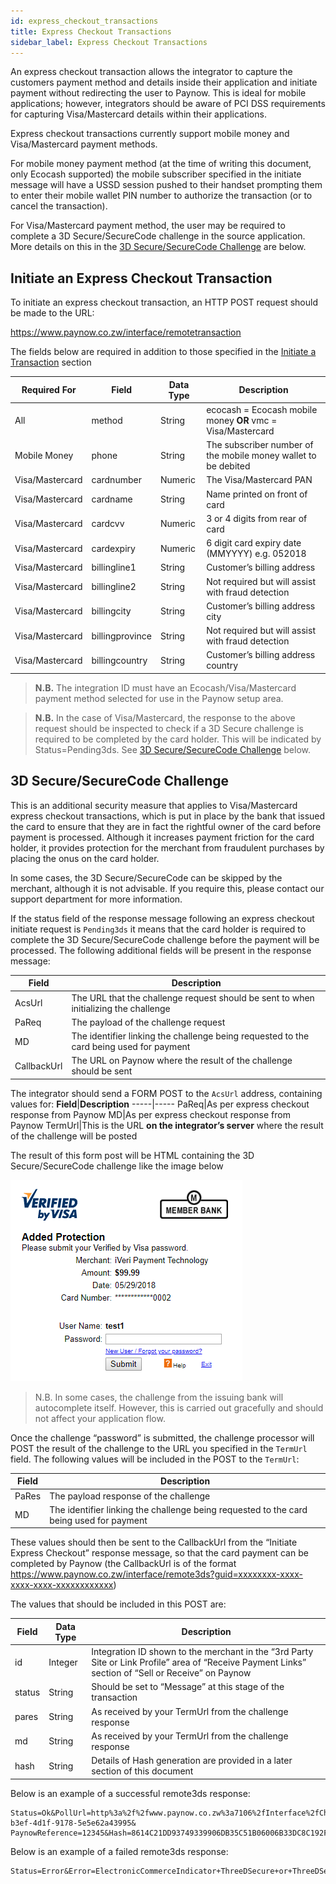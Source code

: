 ```yaml
---
id: express_checkout_transactions
title: Express Checkout Transactions
sidebar_label: Express Checkout Transactions
---
```


An express checkout transaction allows the integrator to capture the customers payment method and details inside their application and initiate payment without redirecting the user to Paynow. This is ideal for mobile applications; however, integrators should be aware of PCI DSS requirements for capturing Visa/Mastercard details within their applications.

Express checkout transactions currently support mobile money and Visa/Mastercard payment methods.

For mobile money payment method (at the time of writing this document, only Ecocash supported) the mobile subscriber specified in the initiate message will have a USSD session pushed to their handset prompting them to enter their mobile wallet PIN number to authorize the transaction (or to cancel the transaction).

For Visa/Mastercard payment method, the user may be required to complete a 3D Secure/SecureCode challenge in the source application. More details on this in the [3D Secure/SecureCode Challenge](#3d-secure-securecode-challenge) are below.

## Initiate an Express Checkout Transaction

To initiate an express checkout transaction, an HTTP POST request should be made to the URL:

https://www.paynow.co.zw/interface/remotetransaction

The fields below are required in addition to those specified in the [Initiate a Transaction](initiate_transaction.md) section

**Required For**|**Field**|**Data Type**|**Description**
-----|-----|-----|-----
All|method|String|ecocash = Ecocash mobile money **OR** vmc = Visa/Mastercard
Mobile Money|phone|String|The subscriber number of the mobile money wallet to be debited
Visa/Mastercard|cardnumber|Numeric|The Visa/Mastercard PAN
Visa/Mastercard|cardname|String|Name printed on front of card
Visa/Mastercard|cardcvv|Numeric|3 or 4 digits from rear of card
Visa/Mastercard|cardexpiry|Numeric|6 digit card expiry date (MMYYYY) e.g. 052018
Visa/Mastercard|billingline1|String|Customer’s billing address
Visa/Mastercard|billingline2|String|Not required but will assist with fraud detection
Visa/Mastercard|billingcity|String|Customer’s billing address city
Visa/Mastercard|billingprovince|String|Not required but will assist with fraud detection
Visa/Mastercard|billingcountry|String|Customer’s billing address country

>**N.B.** The integration ID must have an Ecocash/Visa/Mastercard payment method selected for use in the Paynow setup area.

>**N.B.** In the case of Visa/Mastercard, the response to the above request should be inspected to check if a 3D Secure challenge is required to be completed by the card holder. This will be indicated by Status=Pending3ds. See [3D Secure/SecureCode Challenge](#3d-secure-securecode-challenge) below.

## 3D Secure/SecureCode Challenge

This is an additional security measure that applies to Visa/Mastercard express checkout transactions, which is put in place by the bank that issued the card to ensure that they are in fact the rightful owner of the card before payment is processed. Although it increases payment friction for the card holder, it provides protection for the merchant from fraudulent purchases by placing the onus on the card holder.

In some cases, the 3D Secure/SecureCode can be skipped by the merchant, although it is not advisable. If you require this, please contact our support department for more information.

If the status field of the response message following an express checkout initiate request is `Pending3ds` it means that the card holder is required to complete the 3D Secure/SecureCode challenge before the payment will be processed. The following additional fields will be present in the response message:

**Field**|**Description**
-----|-----
AcsUrl|The URL that the challenge request should be sent to when initializing the challenge
PaReq|The payload of the challenge request
MD|The identifier linking the challenge being requested to the card being used for payment
CallbackUrl|The URL on Paynow where the result of the challenge should be sent

The integrator should send a FORM POST to the `AcsUrl` address, containing values for:
**Field**|**Description**
-----|-----
PaReq|As per express checkout response from Paynow
MD|As per express checkout response from Paynow
TermUrl|This is the URL **on the integrator’s server** where the result of the challenge will be posted

The result of this form post will be HTML containing the 3D Secure/SecureCode challenge like the image below

![3D Secure/SecureCode Challenge](assets/3d-secure-challenge.png)

> N.B. In some cases, the challenge from the issuing bank will autocomplete itself. However, this is carried out gracefully and should not affect your application flow.

Once the challenge “password” is submitted, the challenge processor will POST the result of the challenge to the URL you specified in the `TermUrl` field. The following values will be included in the POST to the `TermUrl`:

**Field**|**Description**
-----|-----
PaRes|The payload response of the challenge
MD|The identifier linking the challenge being requested to the card being used for payment

These values should then be sent to the CallbackUrl from the “Initiate Express Checkout” response message, so that the card payment can be completed by Paynow (the CallbackUrl is of the format https://www.paynow.co.zw/interface/remote3ds?guid=xxxxxxxx-xxxx-xxxx-xxxx-xxxxxxxxxxxx)

The values that should be included in this POST are:

**Field**|**Data Type**|**Description**
-----|-----|-----
id|Integer|Integration ID shown to the merchant in the “3rd Party Site or Link Profile” area of “Receive Payment Links” section of “Sell or Receive” on Paynow
status|String|Should be set to “Message” at this stage of the transaction
pares|String|As received by your TermUrl from the challenge response
md|String|As received by your TermUrl from the challenge response
hash|String|Details of Hash generation are provided in a later section of this document

Below is an example of a successful remote3ds response:

```http
Status=Ok&PollUrl=http%3a%2f%2fwww.paynow.co.zw%3a7106%2fInterface%2fCheckPayment%2f%3fguid%3d3cb27f4b-b3ef-4d1f-9178-5e5e62a43995& PaynowReference=12345&Hash=8614C21DD93749339906DB35C51B06006B33DC8C192F40DFE2DB6549942C837C4452E1D1333DE9DB7814B278C8B9E3C34D1A76D2F937DEE57502336E0A071412
```

Below is an example of a failed remote3ds response:

```http
Status=Error&Error=ElectronicCommerceIndicator+ThreeDSecure+or+ThreeDSecureAttempted+required
```